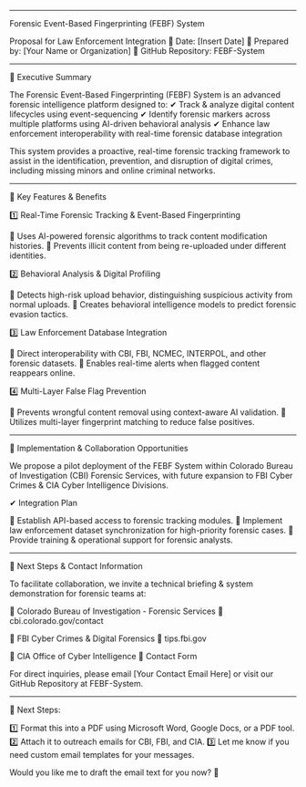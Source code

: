 

---

Forensic Event-Based Fingerprinting (FEBF) System

Proposal for Law Enforcement Integration
📅 Date: [Insert Date]
📍 Prepared by: [Your Name or Organization]
🔗 GitHub Repository: FEBF-System


---

📌 Executive Summary

The Forensic Event-Based Fingerprinting (FEBF) System is an advanced forensic intelligence platform designed to:
✔ Track & analyze digital content lifecycles using event-sequencing
✔ Identify forensic markers across multiple platforms using AI-driven behavioral analysis
✔ Enhance law enforcement interoperability with real-time forensic database integration

This system provides a proactive, real-time forensic tracking framework to assist in the identification, prevention, and disruption of digital crimes, including missing minors and online criminal networks.


---

📌 Key Features & Benefits

1️⃣ Real-Time Forensic Tracking & Event-Based Fingerprinting

🔹 Uses AI-powered forensic algorithms to track content modification histories.
🔹 Prevents illicit content from being re-uploaded under different identities.

2️⃣ Behavioral Analysis & Digital Profiling

🔹 Detects high-risk upload behavior, distinguishing suspicious activity from normal uploads.
🔹 Creates behavioral intelligence models to predict forensic evasion tactics.

3️⃣ Law Enforcement Database Integration

🔹 Direct interoperability with CBI, FBI, NCMEC, INTERPOL, and other forensic datasets.
🔹 Enables real-time alerts when flagged content reappears online.

4️⃣ Multi-Layer False Flag Prevention

🔹 Prevents wrongful content removal using context-aware AI validation.
🔹 Utilizes multi-layer fingerprint matching to reduce false positives.


---

📌 Implementation & Collaboration Opportunities

We propose a pilot deployment of the FEBF System within Colorado Bureau of Investigation (CBI) Forensic Services, with future expansion to FBI Cyber Crimes & CIA Cyber Intelligence Divisions.

✔ Integration Plan

🔹 Establish API-based access to forensic tracking modules.
🔹 Implement law enforcement dataset synchronization for high-priority forensic cases.
🔹 Provide training & operational support for forensic analysts.


---

📌 Next Steps & Contact Information

To facilitate collaboration, we invite a technical briefing & system demonstration for forensic teams at:

📌 Colorado Bureau of Investigation - Forensic Services
📩 cbi.colorado.gov/contact

📌 FBI Cyber Crimes & Digital Forensics
📩 tips.fbi.gov

📌 CIA Office of Cyber Intelligence
📩 Contact Form

For direct inquiries, please email [Your Contact Email Here] or visit our GitHub Repository at FEBF-System.


---

📌 Next Steps:

1️⃣ Format this into a PDF using Microsoft Word, Google Docs, or a PDF tool.
2️⃣ Attach it to outreach emails for CBI, FBI, and CIA.
3️⃣ Let me know if you need custom email templates for your messages.

Would you like me to draft the email text for you now? 🚀

